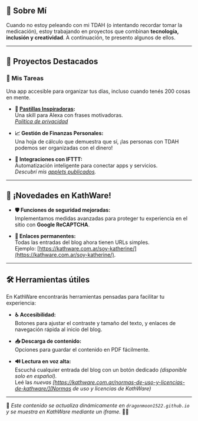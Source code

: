 ## 🎯 Sobre Mí  
Cuando no estoy peleando con mi TDAH (o intentando recordar tomar la medicación), estoy trabajando en proyectos que combinan **tecnología, inclusión y creatividad**. A continuación, te presento algunos de ellos.

---

## 🚀 Proyectos Destacados  

### 📌 Mis Tareas  
Una app accesible para organizar tus días, incluso cuando tenés 200 cosas en mente.

- **💊 [Pastillas Inspiradoras](https://www.amazon.es/dp/B0DSBSYWMJ/):**  
  Una skill para Alexa con frases motivadoras.  
  *[Política de privacidad](https://dragonmoon1522.github.io/Pastillas-Inspiradoras/Politica%20de%20Privacidad/)*  

- **📈 Gestión de Finanzas Personales:**  
  Una hoja de cálculo que demuestra que sí, ¡las personas con TDAH podemos ser organizadas con el dinero!

- **🔗 Integraciones con IFTTT:**  
  Automatización inteligente para conectar apps y servicios.  
  *Descubrí mis [applets publicados](https://ifttt.com/p/katherinevargas1522).*  

---

## 📢 ¡Novedades en KathWare!  

- **🛡️ Funciones de seguridad mejoradas:**  
  Implementamos medidas avanzadas para proteger tu experiencia en el sitio con **Google ReCAPTCHA**.  

- **🔗 Enlaces permanentes:**  
  Todas las entradas del blog ahora tienen URLs simples.  
  Ejemplo: [https://kathware.com.ar/soy-katherine/](https://kathware.com.ar/soy-katherine/).  

---

## 🛠️ Herramientas útiles  

En KathWare encontrarás herramientas pensadas para facilitar tu experiencia:  

- **♿ Accesibilidad:**  
  Botones para ajustar el contraste y tamaño del texto, y enlaces de navegación rápida al inicio del blog.  

- **📥 Descarga de contenido:**  
  Opciones para guardar el contenido en PDF fácilmente.  

- **🔊 Lectura en voz alta:**  
  Escuchá cualquier entrada del blog con un botón dedicado *(disponible solo en español).*  
Leé las *nuevas [https://kathware.com.ar/normas-de-uso-y-licencias-de-kathware/](Normas de uso y licencias de KathWare)*    

---

📌 *Este contenido se actualiza dinámicamente en `dragonmoon1522.github.io` y se muestra en KathWare mediante un iframe.* 🚀💜  
